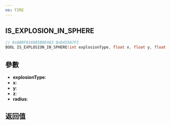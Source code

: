 ```yaml
---
ns: FIRE
---
```

## IS_EXPLOSION_IN_SPHERE

```c
// 0xAB0F816885B0E483 0xD455A7F3
BOOL IS_EXPLOSION_IN_SPHERE(int explosionType, float x, float y, float z, float radius);
```


## 參數
* **explosionType**: 
* **x**: 
* **y**: 
* **z**: 
* **radius**: 

## 返回值

